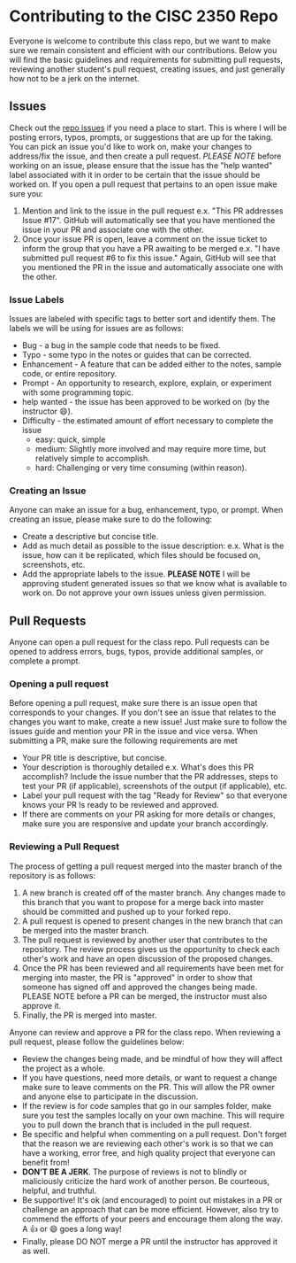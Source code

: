 # Contributing to the CISC 2350 Repo
Everyone is welcome to contribute this class repo, but we want to make sure we remain consistent and efficient with our contributions.  Below you will find the basic guidelines and requirements for submitting pull requests, reviewing another student's pull request, creating issues, and just generally how not to be a jerk on the internet.

## Issues
Check out the [repo issues](https://github.com/yurm04/CISC2350/issues) if you need a place to start.  This is where I will be posting errors, typos, prompts, or suggestions that are up for the taking.  You can pick an issue you'd like to work on, make your changes to address/fix the issue, and then create a pull request. *PLEASE NOTE* before working on an issue, please ensure that the issue has the "help wanted" label associated with it in order to be certain that the issue should be worked on.  If you open a pull request that pertains to an open issue make sure you:

1. Mention and link to the issue in the pull request e.x. "This PR addresses Issue #17".  GitHub will automatically see that you have mentioned the issue in your PR and associate one with the other.
2. Once your issue PR is open, leave a comment on the issue ticket to inform the group that you have a PR awaiting to be merged e.x. "I have submitted pull request #6 to fix this issue."  Again, GitHub will see that you mentioned the PR in the issue and automatically associate one with the other.

### Issue Labels
Issues are labeled with specific tags to better sort and identify them.  The labels we will be using for issues are as follows:

- Bug - a bug in the sample code that needs to be fixed.
- Typo - some typo in the notes or guides that can be corrected.
- Enhancement - A feature that can be added either to the notes, sample code, or entire repository.
- Prompt - An opportunity to research, explore, explain, or experiment with some programming topic.
- help wanted - the issue has been approved to be worked on (by the instructor :smile:).
- Difficulty - the estimated amount of effort necessary to complete the issue
	- easy: quick, simple
	- medium: Slightly more involved and may require more time, but relatively simple to accomplish.
	- hard: Challenging or very time consuming (within reason).

### Creating an Issue
Anyone can make an issue for a bug, enhancement, typo, or prompt.  When creating an issue, please make sure to do the following:

- Create a descriptive but concise title.
- Add as much detail as possible to the issue description: e.x. What is the issue, how can it be replicated, which files should be focused on, screenshots, etc.
- Add the appropriate labels to the issue.  **PLEASE NOTE** I will be approving student generated issues so that we know what is available to work on.  Do not approve your own issues unless given permission.

## Pull Requests
Anyone can open a pull request for the class repo.  Pull requests can be opened to address errors, bugs, typos, provide additional samples, or complete a prompt.

### Opening a pull request
Before opening a pull request, make sure there is an issue open that corresponds to your changes.  If you don't see an issue that relates to the changes you want to make, create a new issue! Just make sure to follow the issues guide and mention your PR in the issue and vice versa.  When submitting a PR, make sure the following requirements are met

- Your PR title is descriptive, but concise.
- Your description is thoroughly detailed e.x. What's does this PR accomplish? Include the issue number that the PR addresses, steps to test your PR (if applicable), screenshots of the output (if applicable), etc.
- Label your pull request with the tag "Ready for Review" so that everyone knows your PR Is ready to be reviewed and approved.
- If there are comments on your PR asking for more details or changes, make sure you are responsive and update your branch accordingly.

### Reviewing a Pull Request
The process of getting a pull request merged into the master branch of the repository is as follows:

1. A new branch is created off of the master branch.  Any changes made to this branch that you want to propose for a merge back into master should be committed and pushed up to your forked repo.
2. A pull request is opened to present changes in the new branch that can be merged into the master branch.
3. The pull request is reviewed by another user that contributes to the repository.  The review process gives us the opportunity to check each other's work and have an open discussion of the proposed changes.
4. Once the PR has been reviewed and all requirements have been met for merging into master, the PR is "approved" in order to show that someone has signed off and approved the changes being made.  PLEASE NOTE before a PR can be merged, the instructor must also approve it.
5. Finally, the PR is merged into master.

Anyone can review and approve a PR for the class repo.  When reviewing a pull request, please follow the guidelines below:
- Review the changes being made, and be mindful of how they will affect the project as a whole.
- If you have questions, need more details, or want to request a change make sure to leave comments on the PR.  This will allow the PR owner and anyone else to participate in the discussion.
- If the review is for code samples that go in our samples folder, make sure you test the samples locally on your own machine.  This will require you to pull down the branch that is included in the pull request.
- Be specific and helpful when commenting on a pull request.  Don't forget that the reason we are reviewing each other's work is so that we can have a working, error free, and high quality project that everyone can benefit from!
- **DON'T BE A JERK**.  The purpose of reviews is not to blindly or maliciously criticize the hard work of another person.  Be courteous, helpful, and truthful.
- Be supportive!  It's ok (and encouraged) to point out mistakes in a PR or challenge an approach that can be more efficient.  However, also try to commend the efforts of your peers and encourage them along the way.  A :+1: or :smile: goes a long way!
- Finally, please DO NOT merge a PR until the instructor has approved it as well.


